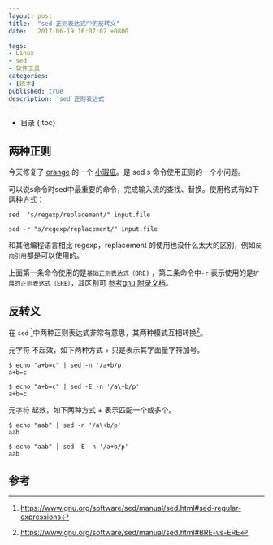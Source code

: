 ```yaml
---
layout: post
title:  "sed 正则表达式中的反转义"
date:   2017-06-19 16:07:02 +0800

tags:
- Linux
- sed
- 软件工具
categories: 
- [技术]
published: true
description: 'sed 正则表达式'
---
```

* 目录
{:toc}

## 两种正则

今天修复了 [orange](https://github.com/sumory/orange) 的一个 [小瑕疵](https://github.com/sumory/orange/pull/127/commits/757a8367e13545170d354e9de1183cac7551502a)。是 sed  s 命令使用正则的一个小问题。

可以说s命令时sed中最重要的命令，完成输入流的查找、替换。使用格式有如下两种方式：

```shell
sed  "s/regexp/replacement/" input.file

sed -r "s/regexp/replacement/" input.file
```

和其他编程语言相比 regexp，replacement 的使用也没什么太大的区别，例如`反向引用`都是可以使用的。

上面第一条命令使用的是`基础正则表达式（BRE)` ，第二条命令中`-r` 表示使用的是`扩展的正则表达式（ERE）`，其区别可 [参考gnu 附录文档](https://www.gnu.org/software/sed/manual/html_node/Extended-regexps.html)。

## 反转义

在 `sed` [^1]中两种正则表达式非常有意思，其两种模式互相转换[^2]。

元字符 不起效，如下两种方式 + 只是表示其字面量字符加号。
```
$ echo "a+b=c" | sed -n '/a+b/p'
a+b=c

$ echo "a+b=c" | sed -E -n '/a\+b/p'
a+b=c
```

元字符 起效，如下两种方式 + 表示匹配一个或多个。
```
$ echo "aab" | sed -n '/a\+b/p'
aab

$ echo "aab" | sed -E -n '/a+b/p'
aab
```



## 参考
[^1]: https://www.gnu.org/software/sed/manual/sed.html#sed-regular-expressions
[^2]: https://www.gnu.org/software/sed/manual/sed.html#BRE-vs-ERE
